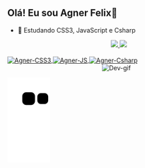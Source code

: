 ## Olá! Eu sou Agner Felix👋

- 🌱 Estudando CSS3, JavaScript e Csharp

<div 
  align="center">
  <a href="https://github.com/Agner01">
  <img height="150em"  src="https://github-readme-stats.vercel.app/api?username=Agner01&show_icons=true&theme=dracula&include_all_commits=true&count_private=true"/>
  <img height="150em"  src="https://github-readme-stats.vercel.app/api/top-langs/?username=Agner01&layout=compact&langs_count=7&theme=dracula"/>
</div>
<div><br>
  <img align="center" alt="Agner-CSS3" height="30" width="40" src="https://cdn.jsdelivr.net/gh/devicons/devicon/icons/css3/css3-original.svg" />
  <img align="center" alt="Agner-JS" height="30" width="40" src="https://cdn.jsdelivr.net/gh/devicons/devicon/icons/javascript/javascript-original.svg" />
  <img align="center" alt="Agner-Csharp" height="30" width="40" src="https://cdn.jsdelivr.net/gh/devicons/devicon/icons/csharp/csharp-original.svg" />
  <img align="right" alt="Dev-gif" width="290" height="200" src="https://user-images.githubusercontent.com/79344868/164607009-ad13f879-43bf-4066-a08f-672aacbddc23.gif"
</div>

##
![Snake animation](https://github.com/Agner01/Agner01/blob/output/github-contribution-grid-snake.svg)

